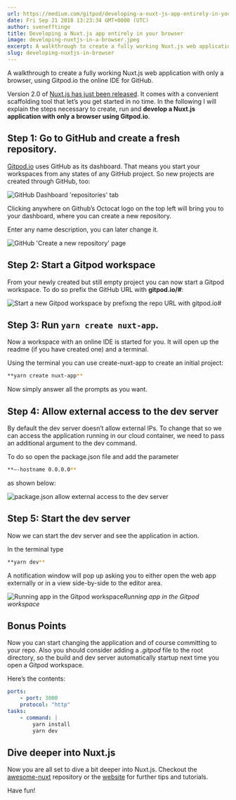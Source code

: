```yaml
---
url: https://medium.com/gitpod/developing-a-nuxt-js-app-entirely-in-your-browser-94e7525f5eca
date: Fri Sep 21 2018 13:23:34 GMT+0000 (UTC)
author: svenefftinge
title: Developing a Nuxt.js app entirely in your browser
image: developing-nuxtjs-in-a-browser.jpeg
excerpt: A walkthrough to create a fully working Nuxt.js web application with only a browser, using Gitpod.io the online IDE for GitHub.
slug: developing-nuxtjs-in-browser
---
```


<script context="module">
  export const prerender = true;
</script>

A walkthrough to create a fully working Nuxt.js web application with only a browser, using Gitpod.io the online IDE for GitHub.

Version 2.0 of [Nuxt.js has just been released](https://medium.com/@nuxt_js/nuxt-js-2-0-webpack-4-esm-modules-create-nuxt-app-and-more-6936ce80d94c). It comes with a convenient scaffolding tool that let’s you get started in no time. In the following I will explain the steps necessary to create, run and **develop a Nuxt.js application with only a browser using Gitpod.io**.

## **Step 1: Go to GitHub and create a fresh repository.**

[Gitpod.io](http://gitpod.io) uses GitHub as its dashboard. That means you start your workspaces from any states of any GitHub project. So new projects are created through GitHub, too:

![GitHub Dashboard 'repositories' tab](https://cdn-images-1.medium.com/max/2048/0*I9sury8siGTS6GtF)

Clicking anywhere on Github’s Octocat logo on the top left will bring you to your dashboard, where you can create a new repository.

Enter any name description, you can later change it.

![GitHub 'Create a new repository' page](https://cdn-images-1.medium.com/max/3200/0*bY21cCYdJYoj7B48)

## **Step 2: Start a Gitpod workspace**

From your newly created but still empty project you can now start a Gitpod workspace. To do so prefix the GitHub URL with **gitpod.io/#**:

![Start a new Gitpod workspace by prefixng the repo URL with gitpod.io#](https://cdn-images-1.medium.com/max/2776/0*NjvEmIjiTVwbTIaA)

## **Step 3: Run `yarn create nuxt-app`.**

Now a workspace with an online IDE is started for you. It will open up the readme (if you have created one) and a terminal.

Using the terminal you can use create-nuxt-app to create an initial project:

```bash
**yarn create nuxt-app**
```

Now simply answer all the prompts as you want.

## **Step 4: Allow external access to the dev server**

By default the dev server doesn’t allow external IPs. To change that so we can access the application running in our cloud container, we need to pass an additional argument to the dev command.

To do so open the package.json file and add the parameter

```bash
**—-hostname 0.0.0.0**
```

as shown below:

![package.json allow external access to the dev server](https://cdn-images-1.medium.com/max/2468/0*WrSSKAEkumvfIv6d)

## Step 5: Start the dev server

Now we can start the dev server and see the application in action.

In the terminal type

```bash
**yarn dev**
```

A notification window will pop up asking you to either open the web app externally or in a view side-by-side to the editor area.

![Running app in the Gitpod workspace](https://cdn-images-1.medium.com/max/3200/0*psT2Ar8PKkWYVpKV)_Running app in the Gitpod workspace_

## **Bonus Points**

Now you can start changing the application and of course committing to your repo. Also you should consider adding a _.gitpod_ file to the root directory, so the build and dev server automatically startup next time you open a Gitpod workspace.

Here’s the contents:

```yaml
ports:
    - port: 3000
    protocol: "http"
tasks:
    - command: |
        yarn install
        yarn dev
```

## Dive deeper into Nuxt.js

Now you are all set to dive a bit deeper into Nuxt.js. Checkout the [awesome-nuxt](https://github.com/nuxt-community/awesome-nuxt) repository or the [website](https://nuxtjs.org/) for further tips and tutorials.

Have fun!
